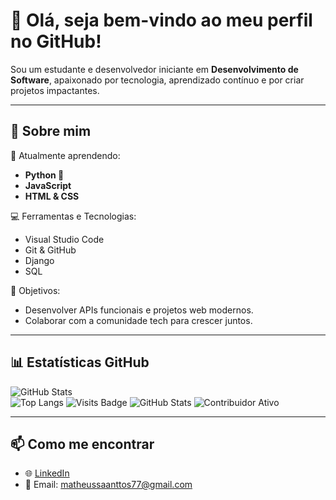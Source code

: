 # 👋 Olá, seja bem-vindo ao meu perfil no GitHub!  

Sou um estudante e desenvolvedor iniciante em **Desenvolvimento de Software**, apaixonado por tecnologia, aprendizado contínuo e por criar projetos impactantes.

---

## 🚀 Sobre mim
🌱 Atualmente aprendendo:  
- **Python 🐍**  
- **JavaScript**  
- **HTML & CSS**

💻 Ferramentas e Tecnologias:  
- Visual Studio Code  
- Git & GitHub  
- Django  
- SQL  

🎯 Objetivos:  
- Desenvolver APIs funcionais e projetos web modernos.  
- Colaborar com a comunidade tech para crescer juntos.  

---

## 📊 Estatísticas GitHub  

![GitHub Stats](https://github-readme-stats.vercel.app/api?username=matheussantosdev13&show_icons=true&theme=radical)  
![Top Langs](https://github-readme-stats.vercel.app/api/top-langs/?username=matheussantosdev13&layout=compact&theme=radical)
![Visits Badge](https://visitor-badge.glitch.me/badge?page_id=matheussantosdev13)
![GitHub Stats](https://github-readme-stats.vercel.app/api?username=matheussantosdev13&show_icons=true&theme=dark)
![Contribuidor Ativo](https://img.shields.io/badge/contribuidor-ativo-brightgreen)




---

## 📫 Como me encontrar  
- 🌐 [LinkedIn](https://linkedin.com/in/matheussantos-tech)  
- 📧 Email: matheussaanttos77@gmail.com
